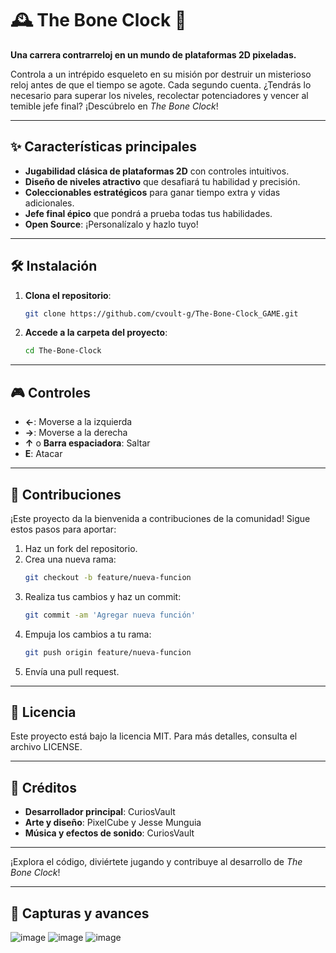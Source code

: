 # 🕰️ The Bone Clock 🦴  
**Una carrera contrarreloj en un mundo de plataformas 2D pixeladas.**  

Controla a un intrépido esqueleto en su misión por destruir un misterioso reloj antes de que el tiempo se agote. Cada segundo cuenta. ¿Tendrás lo necesario para superar los niveles, recolectar potenciadores y vencer al temible jefe final? ¡Descúbrelo en *The Bone Clock*!  

---

## ✨ **Características principales**  
- **Jugabilidad clásica de plataformas 2D** con controles intuitivos.  
- **Diseño de niveles atractivo** que desafiará tu habilidad y precisión.  
- **Coleccionables estratégicos** para ganar tiempo extra y vidas adicionales.  
- **Jefe final épico** que pondrá a prueba todas tus habilidades.  
- **Open Source**: ¡Personalízalo y hazlo tuyo!  

---

## 🛠️ **Instalación**  

1. **Clona el repositorio**:  
   ```bash
   git clone https://github.com/cvoult-g/The-Bone-Clock_GAME.git  
   ```  
2. **Accede a la carpeta del proyecto**:  
   ```bash
   cd The-Bone-Clock  
   ```  

---

## 🎮 **Controles**  

- **←**: Moverse a la izquierda  
- **→**: Moverse a la derecha  
- **↑** o **Barra espaciadora**: Saltar  
- **E**: Atacar  

---

## 🤝 **Contribuciones**  

¡Este proyecto da la bienvenida a contribuciones de la comunidad! Sigue estos pasos para aportar:  

1. Haz un fork del repositorio.  
2. Crea una nueva rama:  
   ```bash
   git checkout -b feature/nueva-funcion  
   ```  
3. Realiza tus cambios y haz un commit:  
   ```bash
   git commit -am 'Agregar nueva función'  
   ```  
4. Empuja los cambios a tu rama:  
   ```bash
   git push origin feature/nueva-funcion  
   ```  
5. Envía una pull request.  

---

## 📜 **Licencia**  
Este proyecto está bajo la licencia MIT. Para más detalles, consulta el archivo LICENSE.  

---

## 👏 **Créditos**  

- **Desarrollador principal**: CuriosVault  
- **Arte y diseño**: PixelCube y Jesse Munguia  
- **Música y efectos de sonido**: CuriosVault  

---

¡Explora el código, diviértete jugando y contribuye al desarrollo de *The Bone Clock*!  

---

## 🚀 **Capturas y avances**  
![image](https://github.com/user-attachments/assets/718a3b72-0432-4e90-94ea-705fb00b5445)
![image](https://github.com/user-attachments/assets/575b8fd8-6a3b-4ae3-9da7-50cc95189af2)
![image](https://github.com/user-attachments/assets/ea21e341-8ac0-4c90-9f79-da6bdae6a2e7)


